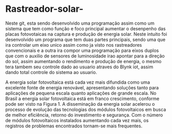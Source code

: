 # Rastreador-solar-
Neste git, esta sendo desenvolvido uma programação assim como um sistema que tem como função e foco principal aumentar o desenpenho das placas fotovotaicas  na captura e produção de energia solar. Neste intuito foi desenvolvido um programa que tem duas partes principais, sendo uma que ira controlar um eixo unico assim como ja visto nos rastreadores convencionais e a outra ira compor uma programação para eixos duplos que com o auxilio de sensores de luminosidade irao apontar para a direção do sol, assim aumentando o rendimento e produção de energia, o mesmo tera tambem seu controle dado ao usuario atraves do Blynk iot, assim dando total controle do sistema ao usuario.

A energia solar fotovoltaica está cada vez mais difundida como uma excelente fonte de energia renovável, apresentando soluções tanto para aplicações de pequena escala quanto aplicações de grande escala. No Brasil a energia solar fotovoltaica está em franco crescimento, conforme pode ser visto na Figura 1. A disseminação da energia solar acelerou o processo de evolução das tecnologias dos módulos fotovoltaicos em busca de melhor eficiência, retorno do investimento e segurança. Com o número de módulos fotovoltaicos instalados aumentando cada vez mais, os registros de problemas encontrados tornam-se mais frequentes.

